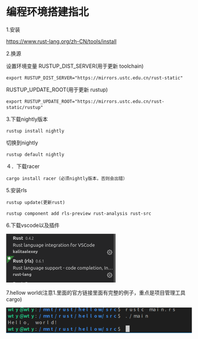 # 编程环境搭建指北

1.安装

https://www.rust-lang.org/zh-CN/tools/install

2.换源

设置环境变量 RUSTUP_DIST_SERVER(用于更新 toolchain)
```
export RUSTUP_DIST_SERVER="https://mirrors.ustc.edu.cn/rust-static"
```
RUSTUP_UPDATE_ROOT(用于更新 rustup)
```
export RUSTUP_UPDATE_ROOT="https://mirrors.ustc.edu.cn/rust-static/rustup"
```

3.下载nightly版本
```
rustup install nightly
```
切换到nightly
```
rustup default nightly
```
４．下载racer
```
cargo install racer（必须nightly版本，否则会出错）
```
5.安装rls
```
rustup update(更新rust)
```
```
rustup component add rls-preview rust-analysis rust-src
```
6.下载vscode以及插件

![](rust1.png)

7.hellow world(注意1.里面的官方链接里面有完整的例子，重点是项目管理工具cargo)

![](rust2.png)





